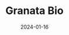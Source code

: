 ---  
layout: startup_page  
title: "Granata Bio"  
id: "granata.bio"  
permalink: "/granatabiogranata.bio01162024/"  
website: "https://www.granata.bio/"  
funding_round: "Series A"  
funding_amount: "$14M"  
investors: "GV (Google Ventures), CooperSurgical, Gedeon Richter, Alumni Ventures, Amboy Street Ventures, Vibe Bio"  
about: "Granata Bio is a biopharma company focused on women's health and infertility. They develop and commercialize innovative fertility medications, addressing unmet needs in the market with a novel approach to clinical development and product design. The company's pipeline includes collaborations spanning four different IVF product classes."  
markets: "Biopharma, Women's Health, Infertility, Biotechnology, Pharmaceuticals, Drug Discovery, Life Sciences, FemTech"  
hq: "Duxbury, Massachusetts, United States"  
founded_year: "2018"  
linkedin: "https://www.linkedin.com/company/granatabio"  
twitter: "https://twitter.com/Granata_Bio"  
instagram: ""  
facebook: ""  
crunchbase: "https://www.crunchbase.com/organization/granata-bio"  
pitchbook: "https://pitchbook.com/profiles/company/495948-70"  

date_display: "16-Jan-2024"  
date: "2024-01-16"

# SEO Optimization  
meta_title: "Granata Bio - Series A Funding ($14M)"  
meta_description: "Granata Bio, Granata Bio is a biopharma company focused on women's health and infertility. They develop and commercialize innovative fertility medications, address..."  
meta_keywords: "Granata Bio, Biopharma, Women's Health, Infertility, Biotechnology, Pharmaceuticals, Drug Discovery, Life Sciences, FemTech, Series A funding"  
canonical_url: "https://startup.projectstartups.com/granatabiogranata.bio01162024/"  
---